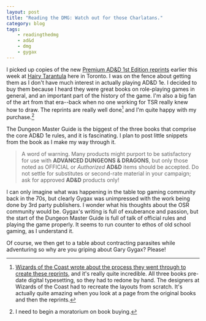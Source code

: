 ```yaml
---
layout: post
title: "Reading the DMG: Watch out for those Charlatans."
category: blog
tags:  
    - readingthedmg
    - ad&d
    - dmg
    - gygax
---
```


I picked up copies of the new [Premium AD&D 1st Edition reprints][ad&d1e] earlier this week at [Hairy Tarantula][hairyt] here in Toronto. I was on the fence about getting them as I don't have much interest in actually playing AD&D 1e. I decided to buy them because I heard they were great books on role-playing games in general, and an important part of the history of the game. I'm also a big fan of the art from that era--back when no one working for TSR really knew how to draw. The reprints are really well done[^1] and I'm quite happy with my purchase.[^2]

The Dungeon Master Guide is the biggest of the three books that comprise the core AD&D 1e rules, and it is fascinating. I plan to post little snippets from the book as I make my way through it.

> A word of warning. Many products might purport to be satisfactory for use with **ADVANCED DUNGEONS & DRAGONS**, but only those noted as OFFICIAL or _Authorized_ **AD&D** items should be accepted. Do not settle for substitutes or second-rate material in your campaign; ask for approved **AD&D** products only!

I can only imagine what was happening in the table top gaming community back in the 70s, but clearly Gygax was unimpressed with the work being done by 3rd party publishers. I wonder what his thoughts about the OSR community would be. Gygax's writing is full of exuberance and passion, but the start of the Dungeon Master Guide is full of talk of official rules and playing the game properly. It seems to run counter to ethos of old school gaming, as I understand it.

Of course, we then get to a table about contracting parasites while adventuring so why are you griping about Gary Gygax? Please!

[^1]: [Wizards of the Coast wrote about the process they went through to create these reprints][project-yore], and it's really quite incredible. All three books pre-date digital typesetting, so they had to redone by hand. The designers at Wizards of the Coast had to recreate the layouts from scratch. It's actually quite amazing when you look at a page from the original books and then the reprints.
[^2]: I need to begin a moratorium on book buying.


[ad&d1e]: http://www.wizards.com/dnd/Product.aspx?x=dnd/products/dndacc/02410000
[hairyt]: http://hairyt.com
[project-yore]: http://wizards.com/dnd/Article.aspx?x=dnd/4dreye/20120704
